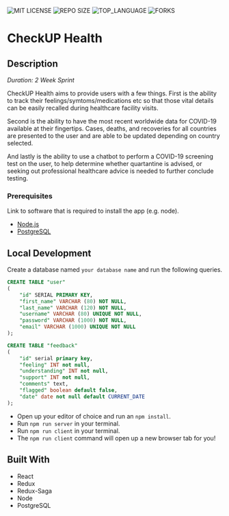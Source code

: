 ![MIT LICENSE](https://img.shields.io/github/license/scottbromander/the_marketplace.svg?style=flat-square)
![REPO SIZE](https://img.shields.io/github/repo-size/scottbromander/the_marketplace.svg?style=flat-square)
![TOP_LANGUAGE](https://img.shields.io/github/languages/top/scottbromander/the_marketplace.svg?style=flat-square)
![FORKS](https://img.shields.io/github/forks/scottbromander/the_marketplace.svg?style=social)

# CheckUP Health

## Description

_Duration: 2 Week Sprint_

CheckUP Health aims to provide users with a few things.  First is the ability to track their feelings/symtoms/medications etc so that those vital details can be easily recalled during healthcare facility visits.  

Second is the ability to have the most recent worldwide data for COVID-19 available at their fingertips.  Cases, deaths, and recoveries for all countries are presented to the user and are able to be updated depending on country selected.

And lastly is the ability to use a chatbot to perform a COVID-19 screening test on the user, to help determine whether quartantine is advised, or seeking out professional healthcare advice is needed to further conclude testing.


### Prerequisites

Link to software that is required to install the app (e.g. node).

- [Node.js](https://nodejs.org/en/)
- [PostgreSQL](https://www.postgresql.org/)

## Local Development

Create a database named `your database name` and run the following queries.
``` SQL
CREATE TABLE "user"
(
    "id" SERIAL PRIMARY KEY,
    "first_name" VARCHAR (80) NOT NULL,
    "last_name" VARCHAR (120) NOT NULL,
    "username" VARCHAR (80) UNIQUE NOT NULL,
    "password" VARCHAR (1000) NOT NULL,
    "email" VARCHAR (1000) UNIQUE NOT NULL
);

CREATE TABLE "feedback"
(
    "id" serial primary key,
    "feeling" INT not null,
    "understanding" INT not null,
    "support" INT not null,
    "comments" text,
    "flagged" boolean default false,
    "date" date not null default CURRENT_DATE
);
```
- Open up your editor of choice and run an `npm install`.
- Run `npm run server` in your terminal.
- Run `npm run client` in your terminal.
- The `npm run client` command will open up a new browser tab for you!


## Built With

- React
- Redux
- Redux-Saga
- Node
- PostgreSQL

